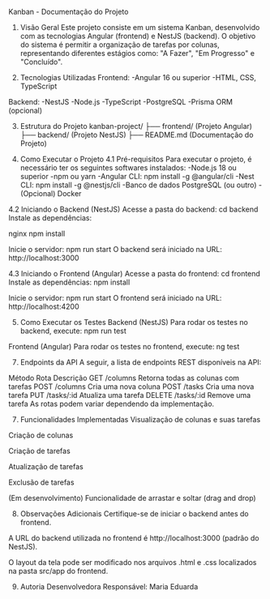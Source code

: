 Kanban - Documentação do Projeto
1. Visão Geral
Este projeto consiste em um sistema Kanban, desenvolvido com as tecnologias Angular (frontend) e NestJS (backend). O objetivo do sistema é permitir a organização de tarefas por colunas, representando diferentes estágios como: "A Fazer", "Em Progresso" e "Concluído".

2. Tecnologias Utilizadas
Frontend:
-Angular 16 ou superior
-HTML, CSS, TypeScript

Backend:
-NestJS
-Node.js
-TypeScript
-PostgreSQL
-Prisma ORM (opcional)

3. Estrutura do Projeto
kanban-project/
├── frontend/        (Projeto Angular)
├── backend/         (Projeto NestJS)
├── README.md        (Documentação do Projeto)

4. Como Executar o Projeto
4.1 Pré-requisitos
Para executar o projeto, é necessário ter os seguintes softwares instalados:
-Node.js 18 ou superior
-npm ou yarn
-Angular CLI: npm install -g @angular/cli
-Nest CLI: npm install -g @nestjs/cli
-Banco de dados PostgreSQL (ou outro)
-(Opcional) Docker

4.2 Iniciando o Backend (NestJS)
Acesse a pasta do backend:
cd backend
Instale as dependências:

nginx
npm install

Inicie o servidor:
npm run start
O backend será iniciado na URL: http://localhost:3000

4.3 Iniciando o Frontend (Angular)
Acesse a pasta do frontend:
cd frontend
Instale as dependências:
npm install

Inicie o servidor:
npm run start
O frontend será iniciado na URL: http://localhost:4200

5. Como Executar os Testes
Backend (NestJS)
Para rodar os testes no backend, execute:
npm run test

Frontend (Angular)
Para rodar os testes no frontend, execute:
ng test

7. Endpoints da API
A seguir, a lista de endpoints REST disponíveis na API:

Método	Rota	Descrição
GET	/columns	Retorna todas as colunas com tarefas
POST	/columns	Cria uma nova coluna
POST	/tasks	Cria uma nova tarefa
PUT	/tasks/:id	Atualiza uma tarefa
DELETE	/tasks/:id	Remove uma tarefa
As rotas podem variar dependendo da implementação.

7. Funcionalidades Implementadas
Visualização de colunas e suas tarefas

Criação de colunas

Criação de tarefas

Atualização de tarefas

Exclusão de tarefas

(Em desenvolvimento) Funcionalidade de arrastar e soltar (drag and drop)

8. Observações Adicionais
Certifique-se de iniciar o backend antes do frontend.

A URL do backend utilizada no frontend é http://localhost:3000 (padrão do NestJS).

O layout da tela pode ser modificado nos arquivos .html e .css localizados na pasta src/app do frontend.

9. Autoria
Desenvolvedora Responsável:
Maria Eduarda
